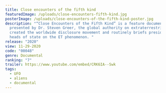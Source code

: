 ```yaml
---
title: Close encounters of the fifth kind
featuredImage: /uploads/close-encounters-fifth-kind.jpg
posterImage: /uploads/close-encounters-of-the-fifth-kind-poster.jpg
description: "“Close Encounters of the Fifth Kind” is a feature documentary
  presented by Dr. Steven Greer, the global authority on extraterrestrials who
  created the worldwide disclosure movement and routinely briefs presidents and
  heads of state on the ET phenomenon. "
release: "2020"
view: 11-29-2020
code: "00048"
genre: Documental
ranking: "7"
trailer: https://www.youtube.com/embed/CRK6IA--Swk
tags:
  - UFO
  - aliens
  - documental
---
```

